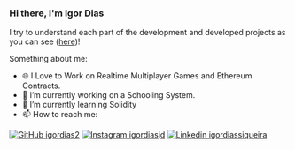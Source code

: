 ### Hi there, I'm Igor Dias

I try to understand each part of the development and developed projects as you can see ([here](https://www.notion.so/igordiasdev/Igor-Dias-383d7cd4fd4d40cab53eb67e1f6d882d))!

Something about me:
- 🌐 I Love to Work on Realtime Multiplayer Games and Ethereum Contracts.
- 🔭 I’m currently working on a Schooling System. 
- 🌱 I’m currently learning Solidity
- 📫 How to reach me:

[![GitHub igordias2](https://img.shields.io/github/followers/igordias2?label=follow&style=social)](https://github.com/igordias2)
[![Instagram igordiasjd](https://img.shields.io/badge/Instagram-igordiasjd-purple)](https://instagram.com/igordiasjd)
[![Linkedin igordiassiqueira](https://img.shields.io/badge/Linkedin-igordiassiqueira-blue)](https://www.linkedin.com/in/igordiassiqueira/)
